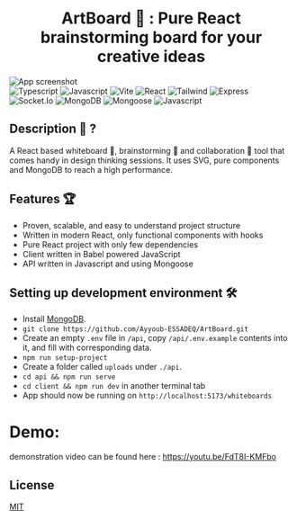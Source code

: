 <h1 align="center"><b>ArtBoard 🎨</b> : Pure React brainstorming board for your creative ideas</h1>

![App screenshot](https://github.com/Ayyoub-ESSADEQ/diagolla/blob/main/screenshots/ArtBoard.png?raw=true)</br>
![Typescript](https://img.shields.io/badge/-Typescript-gray?logo=typescript) ![Javascript](https://img.shields.io/badge/-Javascript-gray?logo=javascript) ![Vite](https://img.shields.io/badge/-Vite-violet?logo=vite)
![React](https://img.shields.io/badge/-React-blue?logo=react)
![Tailwind](https://img.shields.io/badge/-Tailwind-cyan?logo=tailwindcss&labelColor=cyan) ![Express](https://img.shields.io/badge/-Express-blue?logo=express&labelColor=green&color=green) ![Socket.Io](https://img.shields.io/badge/-Socket.Io-blue?logo=socketdotio&labelColor=gray&color=gray) ![MongoDB](https://img.shields.io/badge/-MongoDB-%23a8ffad?logo=mongodb) ![Mongoose](https://img.shields.io/badge/-Mongoose-blue?logo=mongoose&labelColor=orange&color=orange) ![Javascript](https://img.shields.io/badge/license-MIT-blue)

## Description 📗 ?

A React based whiteboard 🎨, brainstorming 🧠 and collaboration 🦾 tool that comes handy in design thinking sessions. It uses SVG, pure components and MongoDB to reach a high performance.

## Features 🏆

- Proven, scalable, and easy to understand project structure
- Written in modern React, only functional components with hooks
- Pure React project with only few dependencies
- Client written in Babel powered JavaScript
- API written in Javascript and using Mongoose


## Setting up development environment 🛠

- Install [MongoDB](https://www.mongodb.com/).
- `git clone https://github.com/Ayyoub-ESSADEQ/ArtBoard.git`
- Create an empty `.env` file in `/api`, copy `/api/.env.example` contents into it, and fill with corresponding data.
- `npm run setup-project`
- Create a folder called `uploads` under `./api`.
- `cd api && npm run serve`
- `cd client && npm run dev` in another terminal tab
- App should now be running on `http://localhost:5173/whiteboards`

# Demo:
demonstration video can be found here : https://youtu.be/FdT8I-KMFbo

## License

[MIT](https://opensource.org/licenses/MIT)
